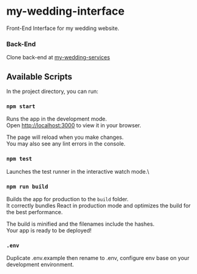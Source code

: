 # my-wedding-interface

Front-End Interface for my wedding website.

### Back-End

Clone back-end at [my-wedding-services](https://github.com/reeshkeed/my-wedding-services)

## Available Scripts

In the project directory, you can run:

### `npm start`

Runs the app in the development mode.\
Open [http://localhost:3000](http://localhost:3000) to view it in your browser.

The page will reload when you make changes.\
You may also see any lint errors in the console.

### `npm test`

Launches the test runner in the interactive watch mode.\

### `npm run build`

Builds the app for production to the `build` folder.\
It correctly bundles React in production mode and optimizes the build for the best performance.

The build is minified and the filenames include the hashes.\
Your app is ready to be deployed!

### `.env`

Duplicate .env.example then rename to .env, configure env base on your development environment.
